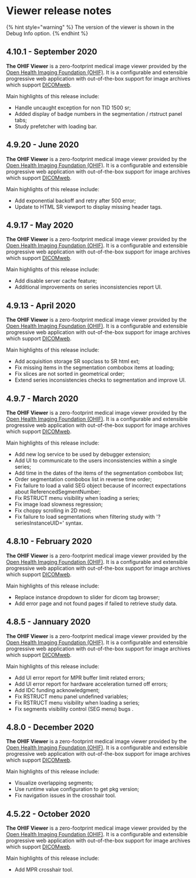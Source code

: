 # Viewer release notes

{% hint style="warning" %}
The version of the viewer is shown in the Debug Info option.
{% endhint %}

## 4.10.1 - September 2020

**The OHIF Viewer** is a zero-footprint medical image viewer provided by the [Open Health Imaging Foundation \(OHIF\)](http://ohif.org/). It is a configurable and extensible progressive web application with out-of-the-box support for image archives which support [DICOMweb](https://www.dicomstandard.org/dicomweb/).

Main highlights of this release include:

* Handle uncaught exception for non TID 1500 sr;
* Added display of badge numbers in the segmentation / rtstruct panel tabs;
* Study prefetcher with loading bar.

## 4.9.20 - June 2020

**The OHIF Viewer** is a zero-footprint medical image viewer provided by the [Open Health Imaging Foundation \(OHIF\)](http://ohif.org/). It is a configurable and extensible progressive web application with out-of-the-box support for image archives which support [DICOMweb](https://www.dicomstandard.org/dicomweb/).

Main highlights of this release include:

* Add exponential backoff and retry after 500 error;
* Update to HTML SR viewport to display missing header tags.

## 4.9.17 - May 2020

**The OHIF Viewer** is a zero-footprint medical image viewer provided by the [Open Health Imaging Foundation \(OHIF\)](http://ohif.org/). It is a configurable and extensible progressive web application with out-of-the-box support for image archives which support [DICOMweb](https://www.dicomstandard.org/dicomweb/).

Main highlights of this release include:

* Add disable server cache feature;
* Additional improvements on series inconsistencies report UI.

## 4.9.13 - April 2020

**The OHIF Viewer** is a zero-footprint medical image viewer provided by the [Open Health Imaging Foundation \(OHIF\)](http://ohif.org/). It is a configurable and extensible progressive web application with out-of-the-box support for image archives which support [DICOMweb](https://www.dicomstandard.org/dicomweb/).

Main highlights of this release include:

* Add acquisition storage SR sopclass to SR html ext;
* Fix missing items in the segmentation combobox items at loading;
* Fix slices are not sorted in geometrical order;
* Extend series inconsistencies checks to segmentation and improve UI.

## 4.9.7 - March 2020

**The OHIF Viewer** is a zero-footprint medical image viewer provided by the [Open Health Imaging Foundation \(OHIF\)](http://ohif.org/). It is a configurable and extensible progressive web application with out-of-the-box support for image archives which support [DICOMweb](https://www.dicomstandard.org/dicomweb/).

Main highlights of this release include:

* Add new log service to be used by debugger extension;
* Add UI to communicate to the users inconsistencies within a single series;
* Add time in the dates of the items of the segmentation combobox list;
* Order segmentation combobox list in reverse time order;
* Fix failure to load a valid SEG object because of incorrect expectations about ReferencedSegmentNumber;
* Fix RSTRUCT menu visibility when loading a series;
* Fix image load slowness regression;
* Fix choppy scrolling in 2D mod;
* Fix failure to load segmentations when filtering study with '?seriesInstanceUID=' syntax.

## 4.8.10 - February 2020

**The OHIF Viewer** is a zero-footprint medical image viewer provided by the [Open Health Imaging Foundation \(OHIF\)](http://ohif.org/). It is a configurable and extensible progressive web application with out-of-the-box support for image archives which support [DICOMweb](https://www.dicomstandard.org/dicomweb/).

Main highlights of this release include:

* Replace instance dropdown to slider for dicom tag browser;
* Add error page and not found pages if failed to retrieve study data.

## 4.8.5 - Jannuary 2020

**The OHIF Viewer** is a zero-footprint medical image viewer provided by the [Open Health Imaging Foundation \(OHIF\)](http://ohif.org/). It is a configurable and extensible progressive web application with out-of-the-box support for image archives which support [DICOMweb](https://www.dicomstandard.org/dicomweb/).

Main highlights of this release include:

* Add UI error report for MPR buffer limit related errors;
* Add UI error report for hardware acceleration turned off errors;
* Add IDC funding acknowledgment;
* Fix RSTRUCT menu panel undefined variables;
* Fix RSTRUCT menu visibility when loading a series;
* Fix segments visibility control \(SEG menu\) bugs .

## 4.8.0 - December 2020

**The OHIF Viewer** is a zero-footprint medical image viewer provided by the [Open Health Imaging Foundation \(OHIF\)](http://ohif.org/). It is a configurable and extensible progressive web application with out-of-the-box support for image archives which support [DICOMweb](https://www.dicomstandard.org/dicomweb/).

Main highlights of this release include:

* Visualize overlapping segments;
* Use runtime value configuration to get pkg version;
* Fix navigation issues in the crosshair tool.

## 4.5.22 - October 2020

**The OHIF Viewer** is a zero-footprint medical image viewer provided by the [Open Health Imaging Foundation \(OHIF\)](http://ohif.org/). It is a configurable and extensible progressive web application with out-of-the-box support for image archives which support [DICOMweb](https://www.dicomstandard.org/dicomweb/).

Main highlights of this release include:

* Add MPR crosshair tool.

